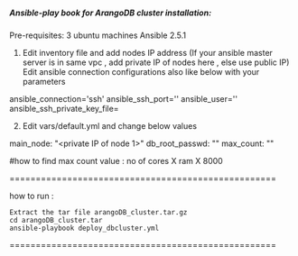 ##### Ansible-play book for ArangoDB cluster installation:

Pre-requisites: 3 ubuntu machines
Ansible 2.5.1

1) Edit inventory file and add nodes IP address (If your ansible master server is in same vpc , add private IP of nodes here , else use public IP)
   Edit ansible connection configurations also like below with your parameters

ansible_connection='ssh'
ansible_ssh_port='<ssh port>'
ansible_user='<ssh user>'
ansible_ssh_private_key_file=<ssh private key location>

2) Edit vars/default.yml and change below values

main_node: "<private IP of node 1>"
db_root_passwd: "<arangoDB cluster root password>"
max_count: "<max count value>"

#how to find max count value : no of cores X ram X 8000

===================================================

how to run :
```
Extract the tar file arangoDB_cluster.tar.gz
cd arangoDB_cluster.tar
ansible-playbook deploy_dbcluster.yml
```

===================================================
